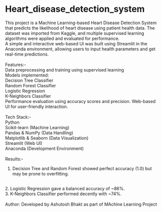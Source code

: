 # Heart_disease_detection_system
This project is a Machine Learning-based Heart Disease Detection System that predicts the likelihood of heart disease using patient health data. The dataset was imported from Kaggle, and multiple supervised learning algorithms were applied and evaluated for performance.
<br>
A simple and interactive web-based UI was built using Streamlit in the Anaconda environment, allowing users to input health parameters and get real-time predictions.
<br>
<br>
Features:-
<br>
Data preprocessing and training using supervised learning
<br>
Models implemented:
<br>
  Decision Tree Classifier
<br>
  Random Forest Classifier
<br>
  Logistic Regression
<br>
  K-Neighbors Classifier
<br>
Performance evaluation using accuracy scores and precision.
Web-based UI for user-friendly interaction.
<br>
<br>
Tech Stack:-
<br>
Python
<br>
Scikit-learn (Machine Learning)
<br>
Pandas & NumPy (Data Handling)
<br>
Matplotlib & Seaborn (Data Visualization)
<br>
Streamlit (Web UI)
<br>
Anaconda (Development Environment)
<br>
<br>
Results:-
<br>
1. Decision Tree and Random Forest showed perfect accuracy (1.0) but may be prone to overfitting.
<br>
2. Logistic Regression gave a balanced accuracy of ~86%.
<br>
3. K-Neighbors Classifier performed decently with ~74%.
<br>
<br>
Author: Developed by Ashutosh Bhakt as part of MAchine Learning Project 
